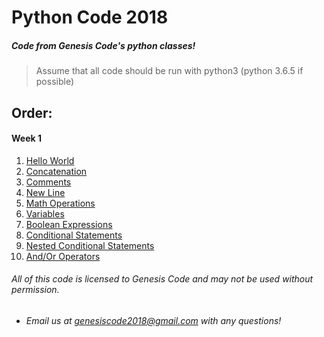 # Python Code 2018

##### Code from Genesis Code's python classes!

> Assume that all code should be run with python3 (python 3.6.5 if possible)

## Order:

#### Week 1
1. [Hello World](week1/classwork/HelloWorld.py)
2. [Concatenation](week1/classwork/Concatenation.py)
3. [Comments](week1/classwork/Comments.py)
4. [New Line](week1/classwork/NewLine.py)
5. [Math Operations](week1/classwork/MathOperations.py)
6. [Variables](week1/classwork/Variables.py)
7. [Boolean Expressions](week1/classwork/BooleanExpressions.py)
8. [Conditional Statements](week1/classwork/ConditionalStatements.py)
9. [Nested Conditional Statements](week1/classwork/NestedConditionalStatements.py)
10. [And/Or Operators](week1/classwork/AndOr.py) 

###### All of this code is licensed to Genesis Code and may not be used without permission. 

* ###### Email us at genesiscode2018@gmail.com with any questions!
